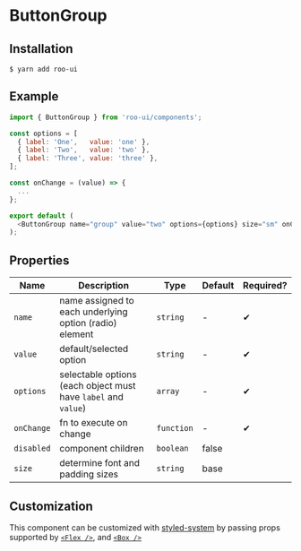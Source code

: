 # ButtonGroup

<!-- STORY -->

## Installation

```shell
$ yarn add roo-ui
```

## Example

```js
import { ButtonGroup } from 'roo-ui/components';

const options = [
  { label: 'One',   value: 'one' },
  { label: 'Two',   value: 'two' },
  { label: 'Three', value: 'three' },
];

const onChange = (value) => {
  ...
};

export default (
  <ButtonGroup name="group" value="two" options={options} size="sm" onChange={onChange} />
);
```

## Properties

| Name       | Description                                                    | Type       | Default | Required? |
| ---------- | -------------------------------------------------------------- | ---------- | ------- | --------- |
| `name`     | name assigned to each underlying option (radio) element        | `string`   | -       | ✔︎        |
| `value`    | default/selected option                                        | `string`   | -       | ✔︎        |
| `options`  | selectable options (each object must have `label` and `value`) | `array`    | -       | ✔︎        |
| `onChange` | fn to execute on change                                        | `function` | -       | ✔︎        |
| `disabled` | component children                                             | `boolean`  | false   |           |
| `size`     | determine font and padding sizes                               | `string`   | base    |           |

## Customization

This component can be customized with [styled-system](https://jxnblk.com/styled-system) by passing props supported by [`<Flex />`](../Box/README.md), and [`<Box />`](../Box/README.md)
